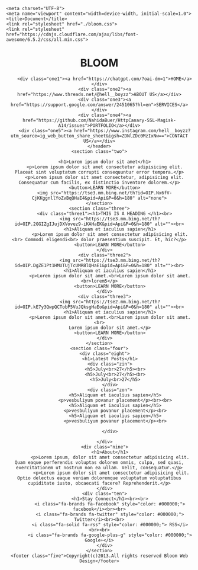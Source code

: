 <!DOCTYPE html>
<html lang="en">
<head>
    
    <meta charset="UTF-8">
    <meta name="viewport" content="width=device-width, initial-scale=1.0">
    <title>Document</title>
    <link rel="stylesheet" href="./bloom.css">
    <link rel="stylesheet" href="https://cdnjs.cloudflare.com/ajax/libs/font-awesome/6.5.2/css/all.min.css">
</head>
<body>
   <div>
    <header class="one">
        <div class="onez">
            <h1>BLOOM</h1>
        </div>
        
        <div class="one1"><a href="https://chatgpt.com/?oai-dm=1">HOME</a></div>
        <div class="one2"><a href="https://www.threads.net/@hell__boyzz">ABOUT US</a></div>
        <div class="one3"><a href="https://support.google.com/answer/2451065?hl=en">SERVICES</a></div>
        <div class="one4"><a href="https://github.com/NahidaBuer/HttpCanary-SSL-Magisk-A14/issues">PORTFOLIO</a></div>
        <div class="one5"><a href="https://www.instagram.com/hell__boyzz?utm_source=ig_web_button_share_sheet&igsh=ZDNlZDc0MzIxNw==">CONTACT US</a></div>
    </header>
    <section class="two">
        
        <h1>Lorem ipsum dolor sit amet</h1>
        <p>Lorem ipsum dolor sit amet consectetur adipisicing elit. Placeat sint voluptatum corrupti consequuntur error tempora.</p>
        <p>Lorem ipsum dolor sit amet consectetur, adipisicing elit. Consequatur cum facilis, ex distinctio inventore dolorem.</p>
        <button>LEARN MORE</button>
        <img src="https://tse3.mm.bing.net/th?id=OIP.Nx6fV-CjKKggnllYoZvBqQHaE4&pid=Api&P=0&h=180" alt="none">
    </section>
    <section class="three">
        <div class="three1"><h1>THIS IS A HEADING </h1><br>
            <img src="https://tse3.mm.bing.net/th?id=OIP.2GGIZgIJujDXVovez9-iKAHaEK&pid=Api&P=0&h=180" alt=""><br>
            <h1>Aliquam et iaculius sapien</h1>
            <p>Lorem ipsum dolor sit amet consectetur adipisicing elit.<br> Commodi eligendi<br> dolor praesentium suscipit. Et, hic?</p>
            <button>LEARN MORE</button>
        </div>
        <div class="three2">
            <img src="https://tse3.mm.bing.net/th?id=OIP.DgZE1Pt1HMUTUjTcUMRBlQHaE1&pid=Api&P=0&h=180" alt=""><br>
            <h1>Aliquam et iaculius sapien</h1>
            <p>Lorem ipsum dolor sit amet.<br>Lorem ipsum dolor sit amet.<br>lorem5</p>
            <button>LEARN MORE</button>
        </div>
        <div class="three3">
            <img src="https://tse2.mm.bing.net/th?id=OIP.kE7y3QwpQCTobP5VuJQksgHaEo&pid=Api&P=0&h=180" alt=""><br>
            <h1>Aliquam et iaculius sapien</h1>
            <p>Lorem ipsum dolor sit amet.<br>Lorem ipsum dolor sit amet.<br>
            Lorem ipsum dolor sit amet.</p>
            <button>LEARN MORE</button>
        </div>
    </section>
    <section class="four">
        <div class="eight">
            <h1>Latest Posts</h1>
            <div class="zin">
                <h5>July<br>27</h5><br>
                <h5>July<br>27</h5><br>
                <h5>July<br>27</h5>
            </div>
            <div class="zon">
                <h5>Aliquam et iaculius sapien</h5>
                <p>vesbuliyum povanur placement</p><br><br>
                <h5>Aliquam et iaculius sapien</h5>
                <p>vesbuliyum povanur placement</p><br>
                <h5>Aliquam et iaculius sapien</h5>
                <p>vesbuliyum povanur placement</p><br>
                
            </div>
            
        </div>
        <div class="nine">
            <h1>About</h1>
            <p>Lorem ipsum, dolor sit amet consectetur adipisicing elit. Quam eaque perferendis voluptas dolorem omnis, culpa, sed quasi, exercitationem ut nostrum non ea ullam. Velit, consequatur.</p>
             <p>Lorem ipsum dolor sit amet consectetur adipisicing elit. Optio delectus eaque veniam doloremque voluptatum voluptatibus cupiditate iusto, obcaecati facere? Reprehenderit.</p>
        </div>
        <div class="ten">
            <h1>Stay Connect</h1><br><br>
            <i class="fa-brands fa-facebook" style="color: #000000;">  facebook</i><br><br>
            <i class="fa-brands fa-twitter" style="color: #000000;">  Twitter</i><br><br>
            <i class="fa-solid fa-rss" style="color: #000000;"> RSS</i><br><br>
            <i class="fa-brands fa-google-plus-g" style="color: #000000;"> Google+</i>
        </div>
    </section>
    <footer class="five">Copyright(c)2013.All rights reserved Bloom Web Design</footer>
   </div> 
</body>
</html>
